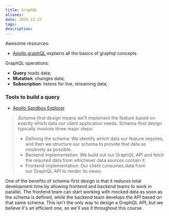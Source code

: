 ```yaml
---
title: GraphQL
aliases: 
date: 2024-12-27
tags: 
description:
---
```


Awesome resources:
- [Apollo graphQL](https://www.apollographql.com/tutorials/intro-strawberry/02-graphql-basics) explains all the basics of graphql concepts

GraphQL operations: 
- **Query** reads data; 
- **Mutation**: changes data;
- **Subscription**: listens for live, streaming data;

### Tools to build a query

- [Apollo Sandbox Explorer](https://studio.apollographql.com/sandbox/explorer?_gl=1%2A18qpk51%2A_gcl_au%2AMTk1MDE4ODEwLjE3MzUyNTIzMDA.) 


> *Schema-first design* means we'll implement the feature based on exactly which data our client application needs. Schema-first design typically involves three major steps:
> - Defining the schema: We identify which data our feature requires, and then we structure our schema to provide that data as intuitively as possible.
> - Backend implementation: We build out our GraphQL API and fetch the required data from whichever data sources contain it.
> - Frontend implementation: Our client consumes data from our GraphQL API to render its views.
> 
One of the benefits of schema-first design is that it reduces total development time by allowing frontend and backend teams to work in parallel. The frontend team can start working with mocked data as soon as the schema is defined, while the backend team develops the API based on that same schema. This isn't the only way to design a GraphQL API, but we believe it's an efficient one, so we'll use it throughout this course.